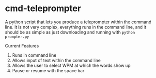 # cmd-teleprompter
A python script that lets you produce a teleprompter within the command line.  It is not very complex, everything runs in the command line, and it should be as simple as just downloading and running with ```python prompter.py```


Current Features
1. Runs in command line
2. Allows input of text within the command line
3. Allows the user to select WPM at which the words show up
4. Pause or resume with the space bar

